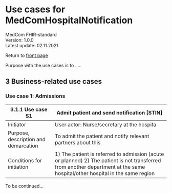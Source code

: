 # Use cases for MedComHospitalNotification
MedCom FHIR-standard    
Version: 1.0.0  
Latest update: 02.11.2021  

Return to [front page](/docs/index.md)

Purpose with the use cases is to .....


## 3 Business-related use cases 
### Use case 1: Admissions 

| 3.1.1 Use case S1  | Admit patient and send notification [STIN] |
| ------ | ------ |
| Initiator | User actor: Nurse/secretary at the hospita |
| Purpose, description and demarcation | To admit the patient and notify relevant partners about this |
|Conditions for initiation| 1) The patient is referred to admission (acute or planned) 2) The patient is not transferred from another department at the same hospital/other hospital in the same region|

To be continued...